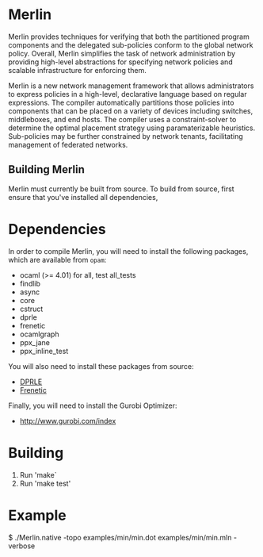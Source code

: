 # Merlin

Merlin provides techniques for verifying that both the partitioned program
components and the delegated sub-policies conform to the global network
policy. Overall, Merlin simplifies the task of network administration by
providing high-level abstractions for specifying network policies and scalable
infrastructure for enforcing them.

Merlin is a new network management framework that allows administrators to
express policies in a high-level, declarative language based on regular
expressions. The compiler automatically partitions those policies into
components that can be placed on a variety of devices including switches,
middleboxes, and end hosts. The compiler uses a constraint-solver to determine
the optimal placement strategy using paramaterizable heuristics. Sub-policies
may be further constrained by network tenants, facilitating management of
federated networks.

## Building Merlin

Merlin must currently be built from source. To build from source,
first ensure that you've installed all dependencies, 

Dependencies
============

In order to compile Merlin, you will need to install the following
packages, which are available from `opam`:

* ocaml (>= 4.01) for all, test all_tests
* findlib
* async
* core 
* cstruct
* dprle
* frenetic
* ocamlgraph
* ppx_jane 
* ppx_inline_test

You will also need to install these packages from source:

* [DPRLE](https://github.com/frenetic-lang/dprle)
* [Frenetic](https://github.com/frenetic-lang/frenetic)

Finally, you will need to install the Gurobi Optimizer:

* http://www.gurobi.com/index

Building
==========

1. Run 'make`
2. Run 'make test'

Example
==========

$ ./Merlin.native -topo examples/min/min.dot examples/min/min.mln -verbose
